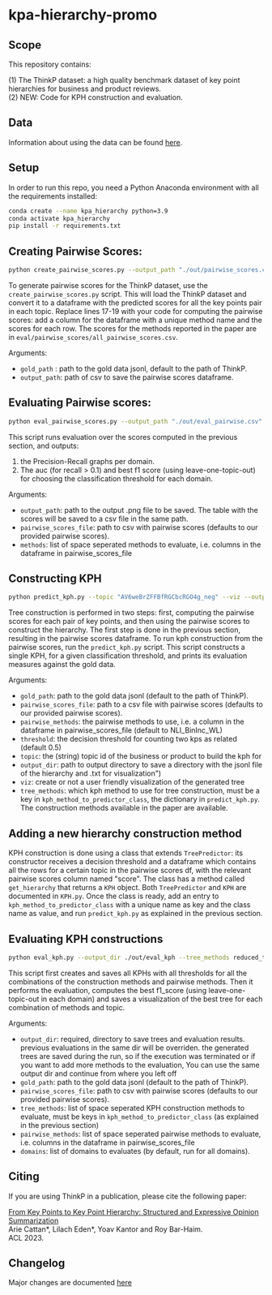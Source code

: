 # kpa-hierarchy-promo

## Scope
This repository contains:

 (1) The ThinkP dataset: a high quality benchmark dataset of key point hierarchies for business and product reviews.  
 (2) NEW: Code for KPH construction and evaluation.

## Data
Information about using the data can be found [here](ThinkP/README.md).


## Setup
In order to run this repo, you need a Python Anaconda environment with all the requirements installed:
```bash 
conda create --name kpa_hierarchy python=3.9
conda activate kpa_hierarchy 
pip install -r requirements.txt
```

## Creating Pairwise Scores:

```bash 
python create_pairwise_scores.py --output_path "./out/pairwise_scores.csv"
```

To generate pairwise scores for the ThinkP dataset, use the `create_pairwise_scores.py` script.
This will load the ThinkP dataset and convert it to a dataframe with the predicted scores for all the key points pair in
each topic. Replace lines 17-19 with your code for computing
the pairwise scores: add a column for the dataframe with a unique method name and the scores for each row.
The scores for the methods reported in the paper are in `eval/pairwise_scores/all_pairwise_scores.csv`.

Arguments:
- `gold_path` : path to the gold data jsonl, default to the path of ThinkP.
- `output_path`: path of csv to save the pairwise scores dataframe. 


## Evaluating Pairwise scores:
```bash
python eval_pairwise_scores.py --output_path "./out/eval_pairwise.csv" --methods APInc NLI BinInc KPA-Match NLI_BinInc_WL
```

This script runs evaluation over the scores computed in the previous section, and outputs:
1. the Precision-Recall graphs per domain.
2. The auc (for recall > 0.1) and best f1 score (using leave-one-topic-out) for choosing the classification threshold for each domain.

Arguments:
- `output_path`: path to the output .png file to be saved. The table with the scores will be saved to a
csv file in the same path.
- `pairwise_scores_file`: path to csv with pairwise scores (defaults to our provided pairwise scores).
- `methods`: list of space seperated methods to evaluate, i.e. columns in the dataframe in pairwise_scores_file


## Constructing KPH

```bash
python predict_kph.py --topic "AV6weBrZFFBfRGCbcRGO4g_neg" --viz --output_dir "./out/build_kph/" --pairwise_method "NLI_BinInc_WL" --tree_method "tncf"
```

Tree construction is performed in two steps: first, computing the pairwise scores for each pair of key points,
and then using the pairwise scores to construct the hierarchy. The first step is done in the previous section,
resulting in the pairwise scores dataframe. To run kph construction from the pairwise scores, run the `predict_kph.py`
script. This script constructs a single KPH, for a given classification threshold, and prints its evaluation measures
against the gold data.

Arguments:
- `gold_path`: path to the gold data jsonl (default to the path of ThinkP).
- `pairwise_scores_file`: path to a csv file with pairwise scores (defaults to our provided pairwise scores).
- `pairwise_methods`: the pairwise methods to use, i.e. a column in the dataframe in pairwise_scores_file (default to NLI_BinInc_WL)
- `threshold`: the decision threshold for counting two kps as related (default 0.5)
- `topic`: the (string) topic id of the business or product to build the kph for
- `output_dir`: path to output directory to save a directory with the jsonl file of the hierarchy and .txt for visualization")
- `viz`: create or not a user friendly visualization of the generated tree
- `tree_methods`: which kph method to use for tree construction, must be a key in `kph_method_to_predictor_class`, the dictionary
in `predict_kph.py`. The construction methods available in the paper are available. 


## Adding a new hierarchy construction method
KPH construction is done using a class that extends `TreePredictor`: its constructor receives a decision threshold and a 
dataframe which contains all the rows for a certain topic in the pairwise scores df, with the relevant pairwise scores column
named "score". The class has a method called `get_hierarchy` that returns a `KPH` object. Both `TreePredictor` and `KPH`
are documented in `KPH.py`. 
Once the class is ready, add an entry to `kph_method_to_predictor_class` with a unique name as key and the class name as value, and run
`predict_kph.py` as explained in the previous section.


## Evaluating KPH constructions

```bash
python eval_kph.py --output_dir ./out/eval_kph --tree_methods reduced_tree greedy_local_score greedy_best_edge tncf --pairwise_methods NLI_BinInc_WL
```

This script first creates and saves all KPHs with all thresholds for all the combinations of the construction methods and pairwise methods.
Then it performs the evaluation, computes the best f1_score (using leave-one-topic-out in each domain) and saves a visualization of the best tree for each combination of methods and topic.

Arguments:
- `output_dir`: required, directory to save trees and evaluation results. previous evaluations in the same dir will be overriden.
the generated trees are saved during the run, so if the execution was terminated or if you want to add more methods to the evaluation,
You can use the same output dir and continue from where you left off
- `gold_path`: path to the gold data jsonl (default to the path of ThinkP).
- `pairwise_scores_file`: path to csv with pairwise scores (defaults to our provided pairwise scores).
- `tree_methods`: list of space seperated KPH construction methods to evaluate, must be keys in `kph_method_to_predictor_class` (as explained in the previous section)
- `pairwise_methods`: list of space seperated pairwise methods to evaluate, i.e. columns in the dataframe in pairwise_scores_file
- `domains`: list of domains to evaluates (by default, run for all domains).

## Citing 
If you are using ThinkP in a publication, please cite the following paper: 

[From Key Points to Key Point Hierarchy: Structured and Expressive Opinion Summarization]()  
Arie Cattan*, Lilach Eden*, Yoav Kantor and Roy Bar-Haim.  
ACL 2023.

## Changelog
Major changes are documented [here](Changelog.md)

